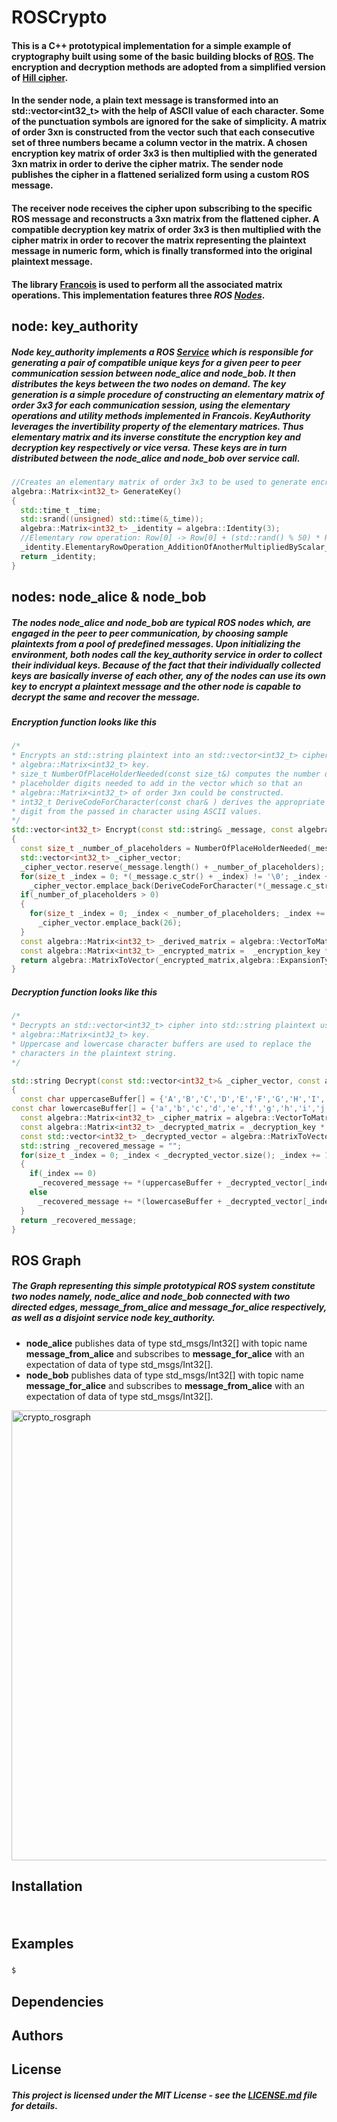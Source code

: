 # ROSCrypto

#### This is a C++ prototypical implementation for a simple example of cryptography built using some of the basic building blocks of [ROS](http://www.ros.org "Robot Operating System"). The encryption and decryption methods are adopted from a simplified version of [Hill cipher](https://en.wikipedia.org/wiki/Hill_cipher "A polygraphic substitution cipher"). 

#### In the sender node, a plain text message is transformed into an std::vector\<int32_t> with the help of ASCII value of each character. Some of the punctuation symbols are ignored for the sake of simplicity. A matrix of order 3xn is constructed from the vector such that each consecutive set of three numbers became a column vector in the matrix. A chosen encryption key matrix of order 3x3 is then multiplied with the generated 3xn matrix in order to derive the cipher matrix. The sender node publishes the cipher in a flattened serialized form using a custom ROS message. 

#### The receiver node receives the cipher upon subscribing to the specific ROS message and reconstructs a 3xn matrix from the flattened cipher. A compatible decryption key matrix of order 3x3 is then multiplied with the cipher matrix in order to recover the matrix representing the plaintext message in numeric form, which is finally transformed into the original plaintext message.


#### The library [Francois](https://github.com/sarkarchandan/Francois "This is a library written in C++, using STL containers and algorithms in order to provide implementations for some of the core structures of the linear algebra") is used to perform all the associated matrix operations. This implementation features three _ROS_ [_Nodes_](http://wiki.ros.org/Nodes "The fundamental building block of computation in ROS").

## node: key_authority

##### Node _key\_authority_ implements a ROS [_Service_](http://wiki.ros.org/Services "ROS building block to support the remote procedure call paradigm") which is responsible for generating a pair of compatible unique keys for a given peer to peer communication session between _node\_alice_ and _node\_bob_. It then distributes the keys between the two nodes on demand. The key generation is a simple procedure of constructing an elementary matrix of order 3x3 for each communication session, using the elementary operations and utility methods implemented in _Francois_. KeyAuthority leverages the invertibility property of the elementary matrices. Thus elementary matrix and its inverse constitute the encryption key and decryption key respectively or vice versa. These keys are in turn distributed between the _node\_alice_ and _node\_bob_ over service call.

```cpp
//Creates an elementary matrix of order 3x3 to be used to generate encryption and decryption keys 
algebra::Matrix<int32_t> GenerateKey()
{
  std::time_t _time;
  std::srand((unsigned) std::time(&_time));
  algebra::Matrix<int32_t> _identity = algebra::Identity(3);
  //Elementary row operation: Row[0] -> Row[0] + (std::rand() % 50) * Row[2]
  _identity.ElementaryRowOperation_AdditionOfAnotherMultipliedByScalar_ByIndex(0,std::rand() % 50,2);
  return _identity;
}

```

## nodes: node\_alice & node\_bob

##### The nodes _node\_alice_ and _node\_bob_ are typical ROS nodes which, are engaged in the peer to peer communication, by choosing sample plaintexts from a pool of predefined messages. Upon initializing the environment, both nodes call the _key\_authority_ service in order to collect their individual keys. Because of the fact that their individually collected keys are basically inverse of each other, any of the nodes can use its own key to encrypt a plaintext message and the other node is capable to decrypt the same and recover the message. 

##### Encryption function looks like this

```cpp
/*
* Encrypts an std::string plaintext into an std::vector<int32_t> cipher using
* algebra::Matrix<int32_t> key.
* size_t NumberOfPlaceHolderNeeded(const size_t&) computes the number of
* placeholder digits needed to add in the vector which so that an 
* algebra::Matrix<int32_t> of order 3xn could be constructed.
* int32_t DeriveCodeForCharacter(const char& ) derives the appropriate int32_t
* digit from the passed in character using ASCII values.
*/
std::vector<int32_t> Encrypt(const std::string& _message, const algebra::Matrix<int32_t>& _encryption_key)
{
  const size_t _number_of_placeholders = NumberOfPlaceHolderNeeded(_message.length());
  std::vector<int32_t> _cipher_vector;
  _cipher_vector.reserve(_message.length() + _number_of_placeholders);
  for(size_t _index = 0; *(_message.c_str() + _index) != '\0'; _index += 1)
    _cipher_vector.emplace_back(DeriveCodeForCharacter(*(_message.c_str() + _index)));
  if(_number_of_placeholders > 0)
  {
    for(size_t _index = 0; _index < _number_of_placeholders; _index += 1)
      _cipher_vector.emplace_back(26);
  }
  const algebra::Matrix<int32_t> _derived_matrix = algebra::VectorToMatrix(_cipher_vector,algebra::ContractionType::C_AlongColumn,std::make_pair<size_t,size_t>(3,(_message.length() + _number_of_placeholders)/3));
  const algebra::Matrix<int32_t> _encrypted_matrix =  _encryption_key * _derived_matrix;
  return algebra::MatrixToVector(_encrypted_matrix,algebra::ExpansionType::E_AlongColumn);
}

```

##### Decryption function looks like this

```cpp
/*
* Decrypts an std::vector<int32_t> cipher into std::string plaintext using 
* algebra::Matrix<int32_t> key.
* Uppercase and lowercase character buffers are used to replace the 
* characters in the plaintext string.
*/

std::string Decrypt(const std::vector<int32_t>& _cipher_vector, const algebra::Matrix<int32_t>& _decryption_key)
{
  const char uppercaseBuffer[] = {'A','B','C','D','E','F','G','H','I','J','K','L','M','N','O','P','Q','R','S','T','U','V','W','X','Y','Z',' ',',','.'};
const char lowercaseBuffer[] = {'a','b','c','d','e','f','g','h','i','j','k','l','m','n','o','p','q','r','s','t','u','v','w','x','y','z',' ',',','.'};
  const algebra::Matrix<int32_t> _cipher_matrix = algebra::VectorToMatrix(_cipher_vector,algebra::ContractionType::C_AlongColumn,std::make_pair<size_t,size_t>(3,(_cipher_vector.size() / 3)));
  const algebra::Matrix<int32_t> _decrypted_matrix = _decryption_key * _cipher_matrix;
  const std::vector<int32_t> _decrypted_vector = algebra::MatrixToVector(_decrypted_matrix,algebra::ExpansionType::E_AlongColumn);
  std::string _recovered_message = "";
  for(size_t _index = 0; _index < _decrypted_vector.size(); _index += 1)
  {
    if(_index == 0)
      _recovered_message += *(uppercaseBuffer + _decrypted_vector[_index]);
    else 
      _recovered_message += *(lowercaseBuffer + _decrypted_vector[_index]);
  }
  return _recovered_message;
}

```

## ROS Graph

##### The Graph representing this simple prototypical ROS system constitute two nodes namely, node\_alice and node\_bob connected with two directed edges, message\_from\_alice and message\_for\_alice respectively, as well as a disjoint service node key\_authority.

* **node_alice** publishes data of type std\_msgs/Int32[] with topic name **message\_from\_alice** and subscribes to **message\_for\_alice** with an expectation of data of type std\_msgs/Int32[].
* **node_bob** publishes data of type std\_msgs/Int32[] with topic name **message\_for\_alice** and subscribes to **message\_from\_alice** with an expectation of data of type std\_msgs/Int32[].

<img width="720" alt="crypto_rosgraph" src="https://user-images.githubusercontent.com/19269229/52596152-eb827400-2e4f-11e9-93ce-ddf95ec99221.png">


## Installation

##### 


```bash



```

## Examples

##### 

```bash
$
```

## Dependencies

## Authors


##### 

## License
##### This project is licensed under the MIT License - see the [LICENSE.md](LICENSE.md) file for details.
